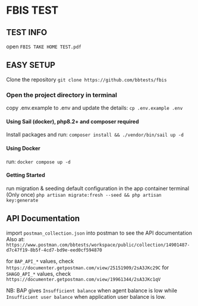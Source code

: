 # FBIS  TEST

## TEST INFO

open `FBIS TAKE HOME TEST.pdf`

## EASY SETUP

Clone the repository `git clone https://github.com/bbtests/fbis`

### Open the project directory in terminal

copy .env.example to  .env and update the  details:
     `cp .env.example .env`

#### Using Sail (docker), php8.2+ and composer required

Install packages and run:
    `composer install && ./vendor/bin/sail up -d`

#### Using Docker

run:
    `docker compose up -d`

#### Getting Started

run migration & seeding default configuration in the app container terminal (Only once)
    `php artisan migrate:fresh --seed && php artisan key:generate`

## API Documentation

import `postman_collection.json` into postman to see the API documentation
Also at:
    `https://www.postman.com/bbtests/workspace/public/collection/14901487-d7c47f19-8b5f-4cd7-bd9e-eed0cf594870`

for `BAP_API_*` values, check `https://documenter.getpostman.com/view/25151909/2sA3JKc29C`
for `SHAGO_API_*` values, check `https://documenter.getpostman.com/view/19961344/2sA3JKc1qV`

NB: BAP gives `Insufficient balance` when agent balance is low while `Insufficient user balance` when application user balance is low.
